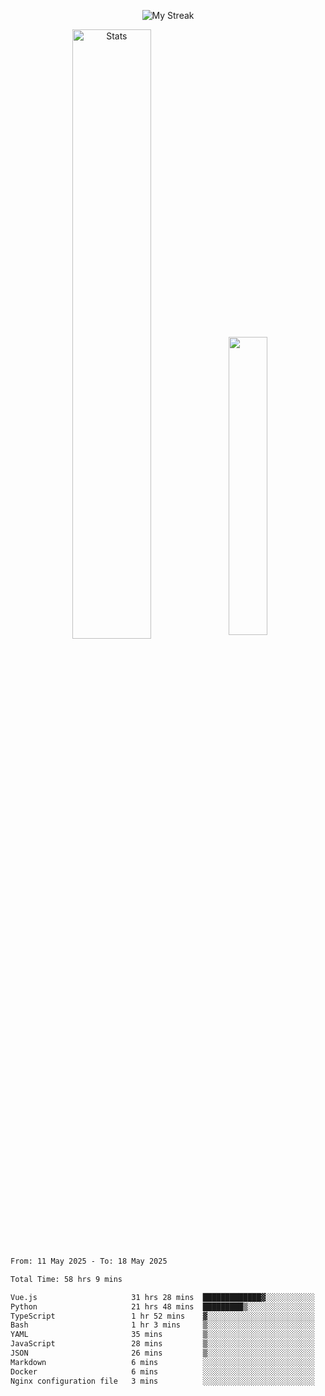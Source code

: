 <p align="center">
<picture>
  <source media="(prefers-color-scheme: dark)" srcset="http://github-readme-streak-stats.herokuapp.com?user=semolik&theme=dark&hide_border=true&background=DD272700">
  <img alt="My Streak" src="http://github-readme-streak-stats.herokuapp.com?user=semolik&hide_border=true">
</picture>
</p>
<div align="center">
  <picture>
    <source media="(prefers-color-scheme: dark)" srcset="https://github-readme-stats.vercel.app/api?username=semolik&show_icons=true&bg_color=DD272700&hide_border=true&theme=dark">
        <img alt="Stats" src="https://github-readme-stats.vercel.app/api?username=semolik&show_icons=true&bg_color=DD272700&hide_border=true" width="50%" >
  </picture>
  <sup>
  <picture>
  <source media="(prefers-color-scheme: dark)" srcset="https://github-readme-stats.vercel.app/api/top-langs/?username=semolik&layout=compact&hide_border=true&bg_color=DD272700&theme=dark">
  <img src="https://github-readme-stats.vercel.app/api/top-langs/?username=semolik&layout=compact&hide_border=true" width="35%" />
  </picture>
  </sup>
</div>
<!--START_SECTION:waka-->

```txt
From: 11 May 2025 - To: 18 May 2025

Total Time: 58 hrs 9 mins

Vue.js                     31 hrs 28 mins  █████████████▓░░░░░░░░░░░   54.11 %
Python                     21 hrs 48 mins  █████████▒░░░░░░░░░░░░░░░   37.50 %
TypeScript                 1 hr 52 mins    ▓░░░░░░░░░░░░░░░░░░░░░░░░   03.22 %
Bash                       1 hr 3 mins     ▒░░░░░░░░░░░░░░░░░░░░░░░░   01.81 %
YAML                       35 mins         ▒░░░░░░░░░░░░░░░░░░░░░░░░   01.02 %
JavaScript                 28 mins         ▒░░░░░░░░░░░░░░░░░░░░░░░░   00.82 %
JSON                       26 mins         ▒░░░░░░░░░░░░░░░░░░░░░░░░   00.75 %
Markdown                   6 mins          ░░░░░░░░░░░░░░░░░░░░░░░░░   00.20 %
Docker                     6 mins          ░░░░░░░░░░░░░░░░░░░░░░░░░   00.18 %
Nginx configuration file   3 mins          ░░░░░░░░░░░░░░░░░░░░░░░░░   00.11 %
```

<!--END_SECTION:waka-->

